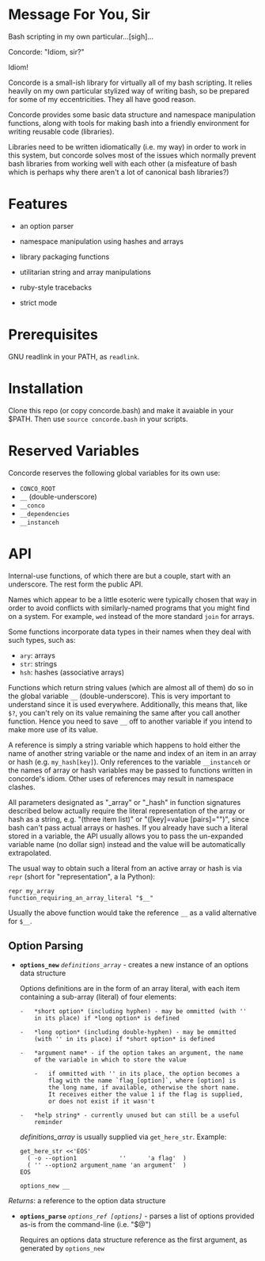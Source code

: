 Message For You, Sir
====================

Bash scripting in my own particular...[sigh]...

Concorde: "Idiom, sir?"

Idiom!

Concorde is a small-ish library for virtually all of my bash scripting.
It relies heavily on my own particular stylized way of writing bash, so
be prepared for some of my eccentricities.  They all have good reason.

Concorde provides some basic data structure and namespace manipulation
functions, along with tools for making bash into a friendly environment
for writing reusable code (libraries).

Libraries need to be written idiomatically (i.e. my way) in order to
work in this system, but concorde solves most of the issues which
normally prevent bash libraries from working well with each other (a
misfeature of bash which is perhaps why there aren't a lot of canonical
bash libraries?)

Features
========

-   an option parser

-   namespace manipulation using hashes and arrays

-   library packaging functions

-   utilitarian string and array manipulations

-   ruby-style tracebacks

-   strict mode

Prerequisites
=============

GNU readlink in your PATH, as `readlink`.

Installation
============

Clone this repo (or copy concorde.bash) and make it avaiable in your
$PATH.  Then use `source concorde.bash` in your scripts.

Reserved Variables
==================

Concorde reserves the following global variables for its own use:

-   `CONCO_ROOT`
-   `__` (double-underscore)
-   `__conco`
-   `__dependencies`
-   `__instanceh`

API
===

Internal-use functions, of which there are but a couple, start with an
underscore.  The rest form the public API.

Names which appear to be a little esoteric were typically chosen that
way in order to avoid conflicts with similarly-named programs that you
might find on a system.  For example, `wed` instead of the more standard
`join` for arrays.

Some functions incorporate data types in their names when they deal with
such types, such as:

-   `ary`: arrays
-   `str`: strings
-   `hsh`: hashes (associative arrays)

Functions which return string values (which are almost all of them) do
so in the global variable `__` (double-underscore).  This is very
important to understand since it is used everywhere.  Additionally, this
means that, like `$?`, you can't rely on its value remaining the same
after you call another function.  Hence you need to save `__` off to
another variable if you intend to make more use of its value.

A reference is simply a string variable which happens to hold either the
name of another string variable or the name and index of an item in an
array or hash (e.g.  `my_hash[key]`).  Only references to the variable
`__instanceh` or the names of array or hash variables may be passed to
functions written in concorde's idiom.  Other uses of references may
result in namespace clashes.

All parameters designated as "_array" or "_hash" in function signatures
described below actually require the literal representation of the array
or hash as a string, e.g. "(three item list)" or "([key]=value
[pairs]="")", since bash can't pass actual arrays or hashes.  If you
already have such a literal stored in a variable, the API usually allows
you to pass the un-expanded variable name (no dollar sign) instead and
the value will be automatically extrapolated.

The usual way to obtain such a literal from an active array or hash is
via `repr` (short for "representation", a la Python):

```
repr my_array
function_requiring_an_array_literal "$__"
```

Usually the above function would take the reference `__` as a valid
alternative for `$__`.

Option Parsing
--------------

-   **`options_new`** *`definitions_array`* - creates a new instance of
    an options data structure

    Options definitions are in the form of an array literal, with each
    item containing a sub-array (literal) of four elements:

        -   *short option* (including hyphen) - may be ommitted (with ''
            in its place) if *long option* is defined

        -   *long option* (including double-hyphen) - may be ommitted
            (with '' in its place) if *short option* is defined

        -   *argument name* - if the option takes an argument, the name
            of the variable in which to store the value

            -   if ommitted with '' in its place, the option becomes a
                flag with the name `flag_[option]`, where [option] is
                the long name, if available, otherwise the short name.
                It receives either the value 1 if the flag is supplied,
                or does not exist if it wasn't

        -   *help string* - currently unused but can still be a useful
            reminder

    *definitions_array* is usually supplied via `get_here_str`.  Example:

        get_here_str <<'EOS'
          ( -o --option1            ''      'a flag'  )
          ( '' --option2 argument_name 'an argument'  )
        EOS

        options_new __

*Returns*: a reference to the option data structure

-   **`options_parse`** *`options_ref [options]`* - parses a list of
    options provided as-is from the command-line (i.e. "$@")

    Requires an options data structure reference as the first argument,
    as generated by `options_new`
